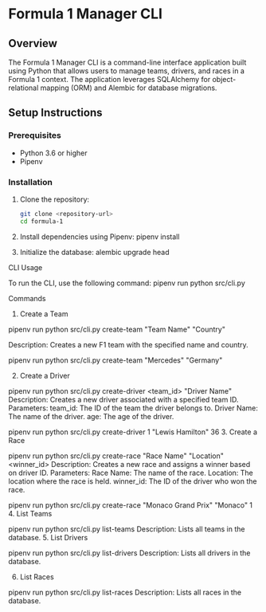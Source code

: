 # Formula 1 Manager CLI

## Overview

The Formula 1 Manager CLI is a command-line interface application built using Python that allows users to manage teams, drivers, and races in a Formula 1 context. The application leverages SQLAlchemy for object-relational mapping (ORM) and Alembic for database migrations.


## Setup Instructions

### Prerequisites

- Python 3.6 or higher
- Pipenv

### Installation

1. Clone the repository:
   ```bash
   git clone <repository-url>
   cd formula-1

2. Install dependencies using Pipenv:
   pipenv install

3. Initialize the database:
   alembic upgrade head


CLI Usage

To run the CLI, use the following command:
  pipenv run python src/cli.py


Commands
1. Create a Team


pipenv run python src/cli.py create-team "Team Name" "Country"

Description: Creates a new F1 team with the specified name and country.

pipenv run python src/cli.py create-team "Mercedes" "Germany"

2. Create a Driver


pipenv run python src/cli.py create-driver <team_id> "Driver Name" <age>
Description: Creates a new driver associated with a specified team ID.
Parameters:
team_id: The ID of the team the driver belongs to.
Driver Name: The name of the driver.
age: The age of the driver.


pipenv run python src/cli.py create-driver 1 "Lewis Hamilton" 36
3. Create a Race

pipenv run python src/cli.py create-race "Race Name" "Location" <winner_id>
Description: Creates a new race and assigns a winner based on driver ID.
Parameters:
Race Name: The name of the race.
Location: The location where the race is held.
winner_id: The ID of the driver who won the race.

pipenv run python src/cli.py create-race "Monaco Grand Prix" "Monaco" 1
4. List Teams


pipenv run python src/cli.py list-teams
Description: Lists all teams in the database.
5. List Drivers


pipenv run python src/cli.py list-drivers
Description: Lists all drivers in the database.

6. List Races

pipenv run python src/cli.py list-races
Description: Lists all races in the database.


